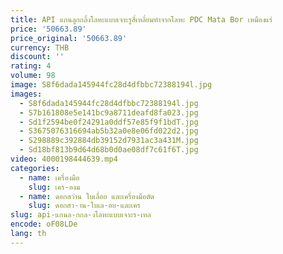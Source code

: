 ```yaml
---
title: API แกนลูกกลิ้งโลหะแบบเจาะรูสี่เหลี่ยมทำจากโลหะ PDC Mata Bor เหมืองแร่
price: '50663.89'
price_original: '50663.89'
currency: THB
discount: ''
rating: 4
volume: 98
image: S8f6dada145944fc28d4dfbbc72388194l.jpg
images:
  - S8f6dada145944fc28d4dfbbc72388194l.jpg
  - S7b161808e5e141bc9a8711deafd8fa023.jpg
  - Sd1f2594be0f24291a0ddf57e85f9f1bdT.jpg
  - S3675076316694ab5b32a0e8e06fd022d2.jpg
  - S298889c392884db39152d7931ac3a431M.jpg
  - Sd18bf813b9d64d68b0d0ae08df7c61f6T.jpg
video: 4000198444639.mp4
categories:
  - name: เครื่องมือ
    slug: เคร-องม
  - name: ดอกสว่าน ใบเลื่อย และเครื่องมือตัด
    slug: ดอกสว-าน-ใบเล-อย-และเคร
slug: api-แกนล-กกล-งโลหะแบบเจาะร-เหล
encode: oF08LDe
lang: th
---
```

  